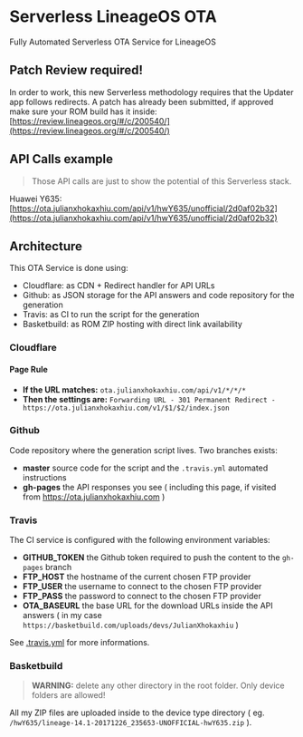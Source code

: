 # Serverless LineageOS OTA
Fully Automated Serverless OTA Service for LineageOS

## Patch Review required!

In order to work, this new Serverless methodology requires that the Updater app follows redirects.
A patch has already been submitted, if approved make sure your ROM build has it inside: [https://review.lineageos.org/#/c/200540/](https://review.lineageos.org/#/c/200540/)

## API Calls example

> Those API calls are just to show the potential of this Serverless stack.

Huawei Y635: [https://ota.julianxhokaxhiu.com/api/v1/hwY635/unofficial/2d0af02b32](https://ota.julianxhokaxhiu.com/api/v1/hwY635/unofficial/2d0af02b32)

## Architecture

This OTA Service is done using:

- Cloudflare: as CDN + Redirect handler for API URLs
- Github: as JSON storage for the API answers and code repository for the generation
- Travis: as CI to run the script for the generation
- Basketbuild: as ROM ZIP hosting with direct link availability

### Cloudflare

#### Page Rule

- **If the URL matches:** `ota.julianxhokaxhiu.com/api/v1/*/*/*`
- **Then the settings are:** `Forwarding URL - 301 Permanent Redirect - https://ota.julianxhokaxhiu.com/v1/$1/$2/index.json`

### Github

Code repository where the generation script lives. Two branches exists:

- **master** source code for the script and the `.travis.yml` automated instructions
- **gh-pages** the API responses you see ( including this page, if visited from https://ota.julianxhokaxhiu.com )

### Travis

The CI service is configured with the following environment variables:

- **GITHUB_TOKEN** the Github token required to push the content to the `gh-pages` branch
- **FTP_HOST** the hostname of the current chosen FTP provider
- **FTP_USER** the username to connect to the chosen FTP provider
- **FTP_PASS** the password to connect to the chosen FTP provider
- **OTA_BASEURL** the base URL for the download URLs inside the API answers ( in my case `https://basketbuild.com/uploads/devs/JulianXhokaxhiu` )

See [.travis.yml](.travis.yml) for more informations.

### Basketbuild

> **WARNING:** delete any other directory in the root folder. Only device folders are allowed!

All my ZIP files are uploaded inside to the device type directory ( eg. `/hwY635/lineage-14.1-20171226_235653-UNOFFICIAL-hwY635.zip` ).
